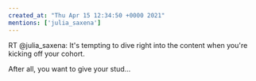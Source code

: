 ```yaml
---
created_at: "Thu Apr 15 12:34:50 +0000 2021"
mentions: ['julia_saxena']
---
```


RT @julia_saxena: It's tempting to dive right into the content when you're kicking off your cohort. 

After all, you want to give your stud…